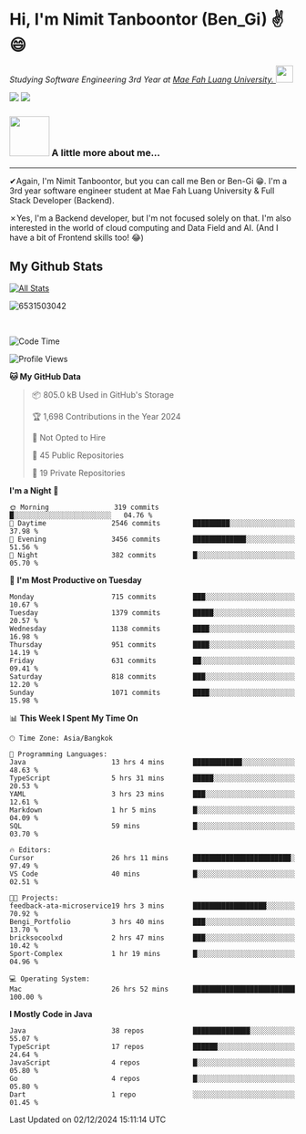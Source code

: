 # Hi, I'm Nimit Tanboontor (Ben_Gi) ✌😄
<p><em>Studying Software Engineering 3rd Year at <a href="https://en.mfu.ac.th/home.html"> Mae Fah Luang University.
</a><img src="https://media.giphy.com/media/WUlplcMpOCEmTGBtBW/giphy.gif" width="30"> </em></p>


[![](https://img.shields.io/badge/linkedin-%230077B5.svg?style=for-the-badge&logo=linkedin)]([https://www.linkedin.com/in/thanaphoom-babparn/](https://www.linkedin.com/in/nimit-tanbooutor-798139246/))
[![](https://img.shields.io/badge/Medium-12100E?style=for-the-badge&logo=medium&logoColor=white)](https://medium.com/@nimittanbooutor)

### <img src="https://media.giphy.com/media/VgCDAzcKvsR6OM0uWg/giphy.gif" width="70"> A little more about me...  

<hr> <!-- Horizontal line -->

&#10004;Again, I'm Nimit Tanboontor, but you can call me Ben or Ben-Gi 😁. I'm a 3rd year software engineer student at Mae Fah Luang University & Full Stack Developer (Backend).

&#10007;Yes, I'm a Backend developer, but I'm not focused solely on that. I'm also interested in the world of cloud computing and Data Field and AI. (And I have a bit of Frontend skills too! 😂)


## My Github Stats

[![All Stats](https://github-readme-stats.vercel.app/api?username=6531503042&show_icons=true&theme=algolia)](https://github.com/6531503042)

<p><img align="center" src="https://github-readme-streak-stats.herokuapp.com/?user=6531503042&" alt="6531503042" /></p>

<br />


<!--START_SECTION:waka-->
![Code Time](http://img.shields.io/badge/Code%20Time-251%20hrs%2053%20mins-blue)

![Profile Views](http://img.shields.io/badge/Profile%20Views-51-blue)

**🐱 My GitHub Data** 

> 📦 805.0 kB Used in GitHub's Storage 
 > 
> 🏆 1,698 Contributions in the Year 2024
 > 
> 🚫 Not Opted to Hire
 > 
> 📜 45 Public Repositories 
 > 
> 🔑 19 Private Repositories 
 > 
**I'm a Night 🦉** 

```text
🌞 Morning                319 commits         █░░░░░░░░░░░░░░░░░░░░░░░░   04.76 % 
🌆 Daytime                2546 commits        █████████░░░░░░░░░░░░░░░░   37.98 % 
🌃 Evening                3456 commits        █████████████░░░░░░░░░░░░   51.56 % 
🌙 Night                  382 commits         █░░░░░░░░░░░░░░░░░░░░░░░░   05.70 % 
```
📅 **I'm Most Productive on Tuesday** 

```text
Monday                   715 commits         ███░░░░░░░░░░░░░░░░░░░░░░   10.67 % 
Tuesday                  1379 commits        █████░░░░░░░░░░░░░░░░░░░░   20.57 % 
Wednesday                1138 commits        ████░░░░░░░░░░░░░░░░░░░░░   16.98 % 
Thursday                 951 commits         ████░░░░░░░░░░░░░░░░░░░░░   14.19 % 
Friday                   631 commits         ██░░░░░░░░░░░░░░░░░░░░░░░   09.41 % 
Saturday                 818 commits         ███░░░░░░░░░░░░░░░░░░░░░░   12.20 % 
Sunday                   1071 commits        ████░░░░░░░░░░░░░░░░░░░░░   15.98 % 
```


📊 **This Week I Spent My Time On** 

```text
🕑︎ Time Zone: Asia/Bangkok

💬 Programming Languages: 
Java                     13 hrs 4 mins       ████████████░░░░░░░░░░░░░   48.63 % 
TypeScript               5 hrs 31 mins       █████░░░░░░░░░░░░░░░░░░░░   20.53 % 
YAML                     3 hrs 23 mins       ███░░░░░░░░░░░░░░░░░░░░░░   12.61 % 
Markdown                 1 hr 5 mins         █░░░░░░░░░░░░░░░░░░░░░░░░   04.09 % 
SQL                      59 mins             █░░░░░░░░░░░░░░░░░░░░░░░░   03.70 % 

🔥 Editors: 
Cursor                   26 hrs 11 mins      ████████████████████████░   97.49 % 
VS Code                  40 mins             █░░░░░░░░░░░░░░░░░░░░░░░░   02.51 % 

🐱‍💻 Projects: 
feedback-ata-microservice19 hrs 3 mins       ██████████████████░░░░░░░   70.92 % 
Bengi_Portfolio          3 hrs 40 mins       ███░░░░░░░░░░░░░░░░░░░░░░   13.70 % 
bricksocoolxd            2 hrs 47 mins       ███░░░░░░░░░░░░░░░░░░░░░░   10.42 % 
Sport-Complex            1 hr 19 mins        █░░░░░░░░░░░░░░░░░░░░░░░░   04.96 % 

💻 Operating System: 
Mac                      26 hrs 52 mins      █████████████████████████   100.00 % 
```

**I Mostly Code in Java** 

```text
Java                     38 repos            ██████████████░░░░░░░░░░░   55.07 % 
TypeScript               17 repos            ██████░░░░░░░░░░░░░░░░░░░   24.64 % 
JavaScript               4 repos             █░░░░░░░░░░░░░░░░░░░░░░░░   05.80 % 
Go                       4 repos             █░░░░░░░░░░░░░░░░░░░░░░░░   05.80 % 
Dart                     1 repo              ░░░░░░░░░░░░░░░░░░░░░░░░░   01.45 % 
```




 Last Updated on 02/12/2024 15:11:14 UTC
<!--END_SECTION:waka-->
